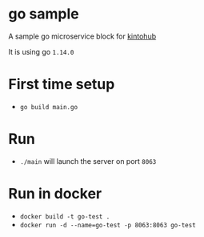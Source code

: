 # go sample
A sample go microservice block for [kintohub](http://kintohub.com)

It is using go `1.14.0`

# First time setup
* `go build main.go`

# Run
- `./main` will launch the server on port `8063`

# Run in docker
- `docker build -t go-test .`
- `docker run -d --name=go-test -p 8063:8063 go-test` 

